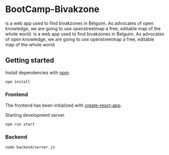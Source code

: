 # BootCamp-Bivakzone

is a web app used to find bivakzones in Belguim. As advocates of open knowledge, we are going to use openstreetmap a free, editable map of the whole world.	is a web app used to find bivakzones in Belguim. As advocates of open knowledge, we are going to use openstreetmap a free, editable map of the whole world.

## Getting started

Install dependencies with [npm](https://www.npmjs.com/).

```shell
npm install
```

### Frontend

The frontend has been initialized with [create-react-app](https://create-react-app.dev/).

Starting development server.

```shell
npm run start
```

### Backend

```shell
node backend/server.js
```
